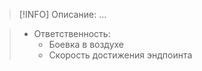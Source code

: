 > [!INFO] Описание:
> ...

> - Ответственность:
> 	- Боевка в воздухе
> 	- Скорость достижения эндпоинта
